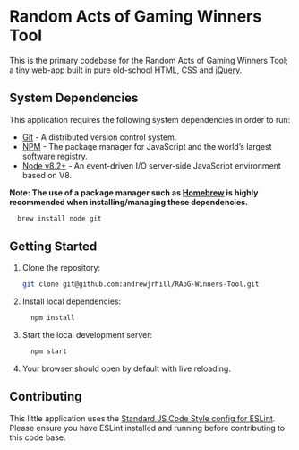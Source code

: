 # Random Acts of Gaming Winners Tool

This is the primary codebase for the Random Acts of Gaming Winners Tool; a tiny web-app built in pure old-school HTML, CSS and [jQuery](https://jquery.com).

## System Dependencies

This application requires the following system dependencies in order to run:

* [Git](https://git-scm.com/) - A distributed version control system.
* [NPM](https://www.npmjs.com/) - The package manager for JavaScript and the world’s largest software registry.
* [Node v8.2+](https://nodejs.org/) - An event-driven I/O server-side JavaScript environment based on V8.

**Note: The use of a package manager such as [Homebrew](https://brew.sh/) is highly recommended when installing/managing these dependencies.**

```BASH
  brew install node git
```

## Getting Started

1. Clone the repository:
    ```BASH
    git clone git@github.com:andrewjrhill/RAoG-Winners-Tool.git
    ```

2. Install local dependencies:
    ```BASH
      npm install
    ```

3. Start the local development server:
    ```BASH
      npm start
    ```

4. Your browser should open by default with live reloading.

## Contributing

This little application uses the [Standard JS Code Style config for ESLint](https://github.com/standard/eslint-config-standard). Please ensure you have ESLint installed and running before contributing to this code base.
